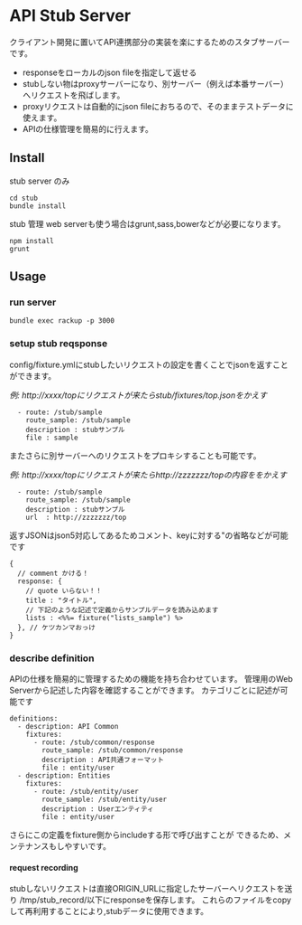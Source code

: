 # API Stub Server
クライアント開発に置いてAPI連携部分の実装を楽にするためのスタブサーバーです。

* responseをローカルのjson fileを指定して返せる
* stubしない物はproxyサーバーになり、別サーバー（例えば本番サーバー）へリクエストを飛ばします。
* proxyリクエストは自動的にjson fileにおちるので、そのままテストデータに使えます。
* APIの仕様管理を簡易的に行えます。

## Install

stub server のみ
```
cd stub
bundle install
```

stub 管理 web serverも使う場合はgrunt,sass,bowerなどが必要になります。

```
npm install 
grunt 
```


## Usage

### run server 

```
bundle exec rackup -p 3000
```

### setup stub reqsponse 

config/fixture.ymlにstubしたいリクエストの設定を書くことでjsonを返すことができます。

*例: http://xxxx/topにリクエストが来たらstub/fixtures/top.jsonをかえす*

```
  - route: /stub/sample
    route_sample: /stub/sample
    description : stubサンプル
    file : sample
```

またさらに別サーバーへのリクエストをプロキシすることも可能です。

*例: http://xxxx/topにリクエストが来たらhttp://zzzzzzz/topの内容ををかえす*

```
  - route: /stub/sample
    route_sample: /stub/sample
    description : stubサンプル
    url  : http://zzzzzzz/top
```


返すJSONはjson5対応してあるためコメント、keyに対する"の省略などが可能です

```
{
  // comment かける！
  response: {
    // quote いらない！！
    title : "タイトル",
    // 下記のような記述で定義からサンプルデータを読み込めます
    lists : <%%= fixture("lists_sample") %>
  }, // ケツカンマおっけ
}
```

### describe definition
APIの仕様を簡易的に管理するための機能を持ち合わせています。
管理用のWeb Serverから記述した内容を確認することができます。
カテゴリごとに記述が可能です

```
definitions:
  - description: API Common
    fixtures:
      - route: /stub/common/response
        route_sample: /stub/common/response
        description : API共通フォーマット
        file : entity/user
  - description: Entities
    fixtures:
      - route: /stub/entity/user
        route_sample: /stub/entity/user
        description : Userエンティティ
        file : entity/user
```

さらにこの定義をfixture側からincludeする形で呼び出すことが
できるため、メンテナンスもしやすいです。


#### request recording
stubしないリクエストは直接ORIGIN_URLに指定したサーバーへリクエストを送り
/tmp/stub_record/以下にresponseを保存します。
これらのファイルをcopyして再利用することにより,stubデータに使用できます。


